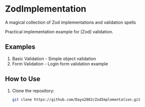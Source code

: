 # ZodImplementation
A magical collection of Zod implementations and validation spells


Practical implementation example for [Zod] validation.

## Examples

1. Basic Validation - Simple object validation
2. Form Validation - Login form validation example

## How to Use

1. Clone the repository:
   ```bash
   git clone https://github.com/Dayo2803/ZodImplementation.git
